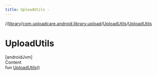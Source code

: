 ```yaml
---
title: UploadUtils -
---
```

//[library](../../index.md)/[com.uploadcare.android.library.upload](../index.md)/[UploadUtils](index.md)/[UploadUtils](-upload-utils.md)



# UploadUtils  
[androidJvm]  
Content  
fun [UploadUtils](-upload-utils.md)()  



